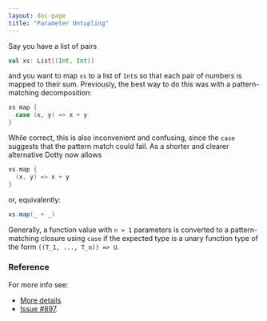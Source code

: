 ```yaml
---
layout: doc-page
title: "Parameter Untupling"
---
```


Say you have a list of pairs
```scala
val xs: List[(Int, Int)]
```
and you want to map `xs` to a list of `Int`s so that each pair of numbers is mapped to
their sum. Previously, the best way to do this was with a pattern-matching decomposition:
```scala
xs map {
  case (x, y) => x + y
}
```
While correct, this is also inconvenient and confusing, since the `case`
suggests that the pattern match could fail. As a shorter and clearer alternative Dotty now allows
```scala
xs.map {
  (x, y) => x + y
}
```
or, equivalently:
```scala
xs.map(_ + _)
```
Generally, a function value with `n > 1` parameters is converted to a
pattern-matching closure using `case` if the expected type is a unary
function type of the form `((T_1, ..., T_n)) => U`.

### Reference

For more info see:

* [More details](./parameter-untupling-spec.md)
* [Issue #897](https://github.com/lampepfl/dotty/issues/897).
